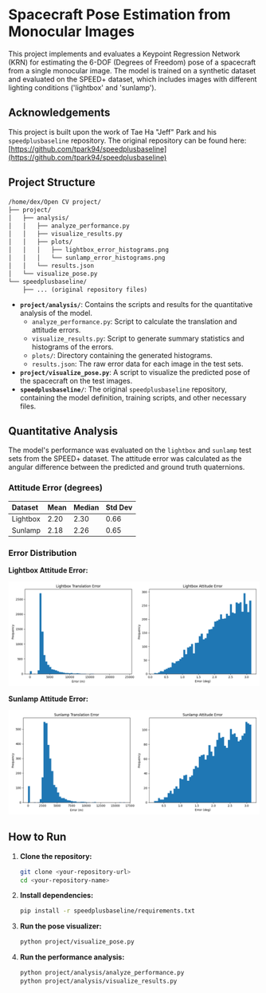 
# Spacecraft Pose Estimation from Monocular Images

This project implements and evaluates a Keypoint Regression Network (KRN) for estimating the 6-DOF (Degrees of Freedom) pose of a spacecraft from a single monocular image. The model is trained on a synthetic dataset and evaluated on the SPEED+ dataset, which includes images with different lighting conditions ('lightbox' and 'sunlamp').

## Acknowledgements

This project is built upon the work of Tae Ha "Jeff" Park and his `speedplusbaseline` repository. The original repository can be found here: [https://github.com/tpark94/speedplusbaseline](https://github.com/tpark94/speedplusbaseline)

## Project Structure

```
/home/dex/Open CV project/
├── project/
│   ├── analysis/
│   │   ├── analyze_performance.py
│   │   ├── visualize_results.py
│   │   ├── plots/
│   │   │   ├── lightbox_error_histograms.png
│   │   │   └── sunlamp_error_histograms.png
│   │   └── results.json
│   └── visualize_pose.py
└── speedplusbaseline/
    ├── ... (original repository files)
```

*   **`project/analysis/`**: Contains the scripts and results for the quantitative analysis of the model.
    *   `analyze_performance.py`: Script to calculate the translation and attitude errors.
    *   `visualize_results.py`: Script to generate summary statistics and histograms of the errors.
    *   `plots/`: Directory containing the generated histograms.
    *   `results.json`: The raw error data for each image in the test sets.
*   **`project/visualize_pose.py`**: A script to visualize the predicted pose of the spacecraft on the test images.
*   **`speedplusbaseline/`**: The original `speedplusbaseline` repository, containing the model definition, training scripts, and other necessary files.

## Quantitative Analysis

The model's performance was evaluated on the `lightbox` and `sunlamp` test sets from the SPEED+ dataset. The attitude error was calculated as the angular difference between the predicted and ground truth quaternions.

### **Attitude Error (degrees)**

| Dataset  | Mean | Median | Std Dev |
| :------- | :--- | :----- | :------ |
| Lightbox | 2.20 | 2.30   | 0.66    |
| Sunlamp  | 2.18 | 2.26   | 0.65    |

### **Error Distribution**

**Lightbox Attitude Error:**

![Lightbox Attitude Error](project/analysis/plots/lightbox_error_histograms.png)

**Sunlamp Attitude Error:**

![Sunlamp Attitude Error](project/analysis/plots/sunlamp_error_histograms.png)

## How to Run

1.  **Clone the repository:**

    ```bash
    git clone <your-repository-url>
    cd <your-repository-name>
    ```

2.  **Install dependencies:**

    ```bash
    pip install -r speedplusbaseline/requirements.txt
    ```

3.  **Run the pose visualizer:**

    ```bash
    python project/visualize_pose.py
    ```

4.  **Run the performance analysis:**

    ```bash
    python project/analysis/analyze_performance.py
    python project/analysis/visualize_results.py
    ```
